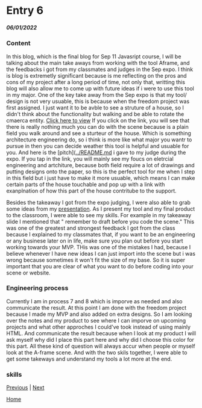 # Entry 6
##### 06/01/2022

### Content

In this blog, which is the final blog for Sep 11 Javasript course, I will be talking about the main take aways from working with the tool Aframe, and the feedbacks i got from my classmates and judges in the Sep expo. I think is blog is extremetly significant because is me reflecting on the pros and cons of my project after a long period of time, not only that, writting this blog will also allow me to come up with future ideas if i were to use this tool in my major. One of the key take away from the Sep expo is that my tool/ design is not very usuable, this is because when the freedom project was first assigned. I just want it to be avble to see a struture of a house, so I didn't think about the functionality but walking and be able to rotate the cmaerca entity. [Click here to view](https://jianzhengr3591.github.io/A-frame-house/) If you click on the link, you will see that there is really nothing much you can do with the scene because is a plain field you walk around and see a sturteur of the house. Which is something architecture engineering do, so i think is more like what major you wantr to pursue in then you can decide weather this tool is helpful and usuable for you. And here is the [pitch]([../README.md](https://docs.google.com/document/d/1VCqE_TWj1oGltL7FvjvLR_UKKl0HBZDm_QoFy8KfTB0/edit) i gave to my judge during the expo. If you tap in the link, you will mainly see my foucs on eletrcial engineering and artchiture, because both field require a lot of drawings and putting designs onto the paper, so this is the perfect tool for me when I step in this field but i just have to make it more usuable, which means I can make certain parts of the house touchable and pop up with a link with exanplnation of how this part of the house contritube to the support. 

Besides the takeaway I got from the expo judging, I were also able to grab some ideas from my [presentation](https://docs.google.com/presentation/d/1uyxNZlS4XUmJh5g39wCV6zXVXbOND9EQPndQgXhXFPE/edit#slide=id.gc6f90357f_0_0). As I present my tool and my final product to the classroom, I were able to see my skills. For example in my takeaway slide I mentioned that " remember to draft before you code the scene." This was one of the greatest and strongest feedback I got from the class because I explained to my classmates that, if you want to be an engineering or any businese later on in life, make sure you plan out before you start working towards your MVP. THis was one of the mistakes I had, because I believe whenever I have new ideas I can just import into the scene but i was wrong because sometimes it won't fit the size of my base. So it is super important that you are clear of what you want to do before coding into your scene or website.

### Engineering process
Currently I am in process 7 and 8 which is imporve as needed and also communicate the result. At this point I am done with the freedom project because I made my MVP and also added on extra designs. So I am looking over the notes and my product to see where I can imporve on upcoming projects and what other approches I could've took instead of using mainly HTML. And communicate the result because when I look at my product I will ask myself why did I place this part here and why did I choose this color for this part. All these kind of question will always accur when people or myself look at the A-frame scene. And with the two skils together, I were able to get some takeways and understand my tools a lot more at the end.

### skills


[Previous](entry05.md) | [Next](entry07.md)

[Home](../README.md)
